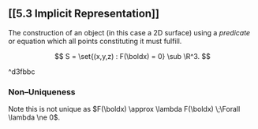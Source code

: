 ## [[5.3 Implicit Representation]]

The construction of an object (in this case a 2D surface) using a *predicate* or equation which all points constituting it must fulfill.


$$
S = \set{(x,y,z) : F(\boldx) = 0} \sub \R^3.
$$

^d3fbbc

### Non–Uniqueness

Note this is not unique as $F(\boldx) \approx \lambda F(\boldx) \;\Forall \lambda \ne 0$.


